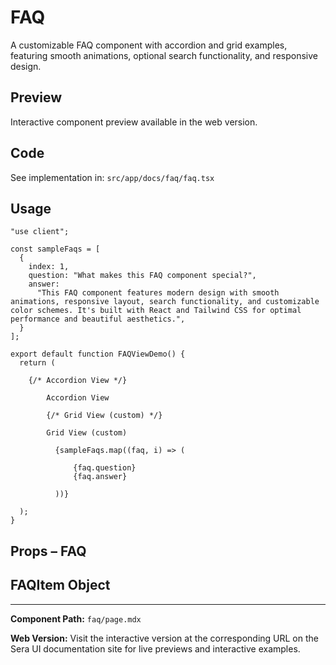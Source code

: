 # FAQ

A customizable FAQ component with accordion and grid examples, featuring smooth animations, optional search functionality, and responsive design.

## Preview

Interactive component preview available in the web version.

## Code

See implementation in: `src/app/docs/faq/faq.tsx`

## Usage

```tsx
"use client";

const sampleFaqs = [
  {
    index: 1,
    question: "What makes this FAQ component special?",
    answer:
      "This FAQ component features modern design with smooth animations, responsive layout, search functionality, and customizable color schemes. It's built with React and Tailwind CSS for optimal performance and beautiful aesthetics.",
  }
];

export default function FAQViewDemo() {
  return (
    
    {/* Accordion View */}
      
        Accordion View

        {/* Grid View (custom) */}
      
        Grid View (custom)
        
          {sampleFaqs.map((faq, i) => (
            
              {faq.question}
              {faq.answer}
            
          ))}

  );
}

```

## Props – FAQ

## FAQItem Object

---

**Component Path:** `faq/page.mdx`

**Web Version:** Visit the interactive version at the corresponding URL on the Sera UI documentation site for live previews and interactive examples.
